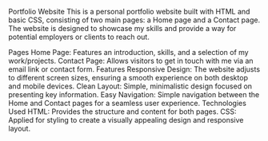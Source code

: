 Portfolio Website
This is a personal portfolio website built with HTML and basic CSS, consisting of two main pages: a Home page and a Contact page. The website is designed to showcase my skills and provide a way for potential employers or clients to reach out.

Pages
Home Page: Features an introduction, skills, and a selection of my work/projects.
Contact Page: Allows visitors to get in touch with me via an email link or contact form.
Features
Responsive Design: The website adjusts to different screen sizes, ensuring a smooth experience on both desktop and mobile devices.
Clean Layout: Simple, minimalistic design focused on presenting key information.
Easy Navigation: Simple navigation between the Home and Contact pages for a seamless user experience.
Technologies Used
HTML: Provides the structure and content for both pages.
CSS: Applied for styling to create a visually appealing design and responsive layout.
